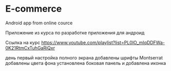 # E-commerce
Android app from online cource

Приложение из курса по разработке приложения для андроид

Ссылка на курс
https://www.youtube.com/playlist?list=PL0lO_mIqDDFWa-0K21RtmCxTuhGaRiQxr

день первый
настройка полного экрана
добавлены шрифты Montserrat
добавлены цвета фона
установлена боковая панель и добавлена иконка